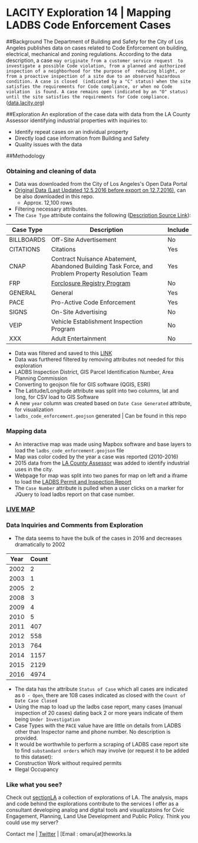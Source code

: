 # LACITY Exploration 14 | Mapping LADBS Code Enforcement Cases

##Background
The Department of Building and Safety for the City of Los Angeles publishes data on cases related to Code Enforcement on building, electrical,
mechanical and zoning regulations. According to the data description, a case `may originate from a customer service request 
to investigate a possible Code violation, from a planned and authorized inspection of a neighborhood for the purpose of 
reducing blight, or from a proactive inspection of a site due to an observed hazardous condition. A case is closed 
(indicated by a "C" status) when the site satisfies the requirements for Code compliance, or when no Code violation 
is found. A case remains open (indicated by an "O" status) until the site satisfies the requirements for Code compliance.`([data.lacity.org](https://data.lacity.org/A-Safe-City/Building-and-Safety-Code-Enforcement-Case/2uz8-3tj3))

##Exploration
An exploration of the case data with data from the LA County Assessor identifying industrial properties with inquiries to:
* Identify repeat cases on an individual property
* Directly load case information from Building and Safety
* Quality issues with the data

##Methodology

### Obtaining and cleaning of data
* Data was downloaded from the City of Los Angeles's Open Data Portal
* [Original Data (Last Updated 12.5.2016 before export on 12.7.2016)](https://data.lacity.org/A-Safe-City/Building-and-Safety-Code-Enforcement-Case/2uz8-3tj3/data), can be also downloaded in this repo.
  * Approx. 12,100 rows
* Filtering necessary attributes.
 * The `Case Type` attribute contains the following ([Description Source Link](https://www.ladbs.org/docs/default-source/forms/administrative/request-to-purchase-pcis-certificate-of-occupancy-and-or-ceis-data.pdf?sfvrsn=7)):

| Case Type  | Description                              | Include |
|------------|------------------------------------------|---------|
| BILLBOARDS | Off-Site Advertisement                   | No      |
| CITATIONS  | Citations                                | Yes     |
| CNAP       | Contract Nuisance Abatement, Abandoned Building Task Force, and Problem Property Resolution Team           | Yes     |
| FRP        | [Forclosure Registry Program](http://clkrep.lacity.org/onlinedocs/2012/12-0647-S6_rpt_HCI_01-19-2016.pdf)  | No      |
| GENERAL    | General                                  | Yes     |
| PACE       | Pro-Active Code Enforcement              | Yes     |
| SIGNS      | On-Site Advertising                      | No      |
| VEIP       | Vehicle Establishment Inspection Program | No      |
| XXX        | Adult Entertainment                      | No      |

* Data was filtered and saved to this [LINK](https://data.lacity.org/A-Safe-City/ladbs_code_enforcement_filtered_1/8x82-bdqe/data)
* Data was furthered filtered by removing attributes not needed for this exploration
 * LADBS Inspection District, GIS Parcel Identification Number, Area Planning Commission
* Converting to geojson file for GIS software (QGIS, ESRI)
 * The Latitude/Longitude attribute was split into two columns, lat and long, for CSV load to GIS Software
 * A new `year` column was created based on `Date Case Generated` attribute, for visualization 
 * `ladbs_code_enforcement.geojson` generated | Can be found in this repo
 
### Mapping data
* An interactive map was made using Mapbox software and base layers to load the `ladbs_code_enforcement.geojson` file
* Map was color coded by the year a case was reported (2010-2016)
* 2015 data from the [LA County Assessor](http://egis3.lacounty.gov/dataportal/2015/03/10/assessor-parcel/) was added to identify industrial uses in the city.
* Webpage for map was split into two panes for map on left and a iframe to load the [LADBS Permit and Inspection Report](https://www.ladbsservices2.lacity.org/OnlineServices/?service=plr)
* The `Case Number` attribute is pulled when a user clicks on a marker for JQuery to load ladbs report on that case number.

### [LIVE MAP](https://cityhubla.github.io/lacity_exploration_14/)

###  Data Inquiries and Comments from Exploration
* The data seems to have the bulk of the cases in 2016 and decreases dramatically to 2002

| Year | Count |
|------|-------|
| 2002 | 2     |
| 2003 | 1     |
| 2005 | 2     |
| 2008 | 3     |
| 2009 | 4     |
| 2010 | 5     |
| 2011 | 407   |
| 2012 | 558   |
| 2013 | 764   |
| 2014 | 1157  |
| 2015 | 2129  |
| 2016 | 4974  |

* The data has the attribute `Status of Case` which all cases are indicated as `O - Open`, there are 108 cases indicated as closed with the `Count of Date Case Closed`
* Using the map to load up the ladbs case report, many cases (manual inspection of 20 cases) dating back 2 or more years indicate of them being `Under Investigation`
* Case Types with the `PACE` value have are little on details from LADBS other than Inspector name and phone number. No description is provided.
* It would be worthwhile to perform a scraping of LADBS case report site to find `substandard orders` which may involve (or request it to be added to this dataset):
 * Construction Work without required permits
 * Illegal Occupancy

### Like what you see?
Check out [sectionLA](https://github.com/cityhubla/sectionla/blob/master/README.md) a collection of explorations of LA. The analysis, maps and code behind the explorations contribute to the services I offer as a consultant developing analog and digital tools and visualizatoins for Civic Engagement, Planning, Land Use Development and Public Policy. Think you could use my server? 

Contact me | [Twitter](https://twitter.com/theworksla) | [Email : omaru[at]theworks.la
